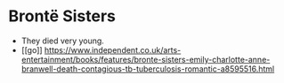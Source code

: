# Brontë Sisters

- They died very young.
- [[go]] https://www.independent.co.uk/arts-entertainment/books/features/bronte-sisters-emily-charlotte-anne-branwell-death-contagious-tb-tuberculosis-romantic-a8595516.html


